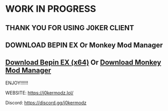 # WORK IN PROGRESS

THANK YOU FOR USING J0KER CLIENT
--------------------------- 
DOWNLOAD BEPIN EX Or Monkey Mod Manager
---------------------------
[Download Bepin EX (x64)](https://github.com/BepInEx/BepInEx/releases) Or 
[Download Monkey Mod Manager](https://github.com/DeadlyKitten/MonkeModManager/releases)
---------------------------

ENJOY!!!!!!
   
                                                                                                      
WEBSITE: https://j0kermodz.lol/

Discord: https://discord.gg/j0kermodz
